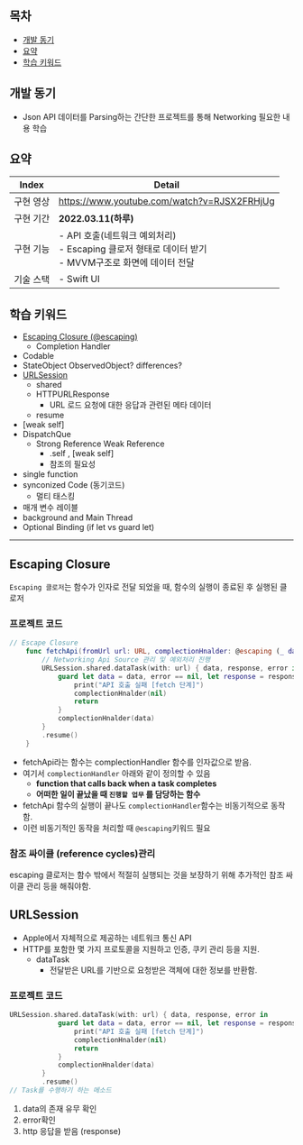 ## 목차
- [개발 동기](#개발-동기)
- [요약](#요약)
- [학습 키워드](#학습-키워드)


## 개발 동기
- Json API 데이터를 Parsing하는 간단한 프로젝트를 통해 Networking 필요한 내용 학습

## 요약

| Index          | Detail                                                                                                                                                                                                                                                                                                                                                                                                                                                                                   |
|----------------|------------------------------------------------------------------------------------------------------------------------------------------------------------------------------------------------------------------------------------------------------------------------------------------------------------------------------------------------------------------------------------------------------------------------------------------------------------------------------------------|
| 구현 영상          | https://www.youtube.com/watch?v=RJSX2FRHjUg                                                                                                                                                                                                                                                                                                                                                                                                                                              |
| 구현 기간          | **2022.03.11(하루)**                                                                                                                                                                                                                                                                                                                                                                                                                                                                       |
| 구현 기능          | - API 호출(네트워크 예외처리) <br/> - Escaping 클로저 형태로 데이터 받기 <br/>-  MVVM구조로 화면에 데이터 전달                                                                                                                                                                                                                                                                                                                                                                                                           |
| 기술 스택          | - Swift UI                                                                                                                                                                                                                                                                                                                                                                                                                                                                               |


## 학습 키워드
- [Escaping Closure (@escaping)](#Escaping-Closure)
  - Completion Handler
- Codable
- StateObject ObservedObject? differences?
- [URLSession](#URLSession)
    - shared
    - HTTPURLResponse
        - URL 로드 요청에 대한 응답과 관련된 메타 데이터
    - resume
- [weak self]
- DispatchQue
    - Strong Reference Weak Reference
        - .self , [weak self]
        - 참조의 필요성
- single function
- synconized Code (동기코드)
    - 멀티 태스킹
- 매개 변수 레이블
- background and Main Thread
- Optional Binding (if let vs guard let)


---

## Escaping Closure

``Escaping 클로저``는 함수가 인자로 전달 되었을 때, 함수의 실행이 종료된 후 실행된 클로저

### 프로젝트 코드

```swift
// Escape Closure
    func fetchApi(fromUrl url: URL, complectionHnalder: @escaping (_ data: Data?) -> ()) {
        // Networking Api Source 관리 및 예외처리 진행
        URLSession.shared.dataTask(with: url) { data, response, error in
            guard let data = data, error == nil, let response = response as? HTTPURLResponse, response.statusCode >= 200 && response.statusCode < 300 else {
                print("API 호출 실패 [fetch 단계]")
                complectionHnalder(nil)
                return
            }
            complectionHnalder(data)
        }
        .resume()
    }
```

- fetchApi라는 함수는 complectionHandler 함수를 인자값으로 받음.
- 여기서 ``complectionHandler`` 아래와 같이 정의할 수 있음
    - **function that calls back when a task completes**
    - **어떠한 일이 끝났을 때 ``진행할 업무`` 를 담당하는 함수**
- fetchApi 함수의 실행이 끝나도 ``complectionHandler``함수는 비동기적으로 동작함.
- 이런 비동기적인 동작을 처리할 때 ``@escaping``키워드 필요



### 참조 싸이클 (reference cycles)관리

escaping 클로저는 함수 밖에서 적절히 실행되는 것을 보장하기 위해 추가적인 참조 싸이클 관리 등을 해줘야함.

## URLSession

- Apple에서 자체적으로 제공하는 네트워크 통신 API
- HTTP를 포함한 몇 가지 프로토콜을 지원하고 인증, 쿠키 관리 등을 지원.
    - dataTask
        - 전달받은 URL를 기반으로 요청받은 객체에 대한 정보를 반환함.

### 프로젝트 코드

```swift
URLSession.shared.dataTask(with: url) { data, response, error in
            guard let data = data, error == nil, let response = response as? HTTPURLResponse, response.statusCode >= 200 && response.statusCode < 300 else {
                print("API 호출 실패 [fetch 단계]")
                complectionHnalder(nil)
                return
            }
            complectionHnalder(data)
        }
        .resume()
// Task를 수행하기 하는 메소드
```

1. data의 존재 유무 확인
2. error확인
3. http 응답을 받음 (response)

